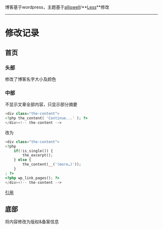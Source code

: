 博客基于wordpress，主题基于[alliswell](https://github.com/alliswell)/**[Less](https://github.com/alliswell/Less)**修改

------

# 修改记录

## 首页

### 头部

修改了博客名字大小及颜色

### 中部

不显示文章全部内容，只显示部分摘要

```php
<div class="the-content">
<?php the_content( 'Continue...' ); ?>
</div><!-- the-content -->
```

改为

```php
<div class="the-content">
<?php
    if(!is_single()) {
        the_excerpt();
    } else {
        the_content(__('(more…)'));
    } 
; ?>
<?php wp_link_pages(); ?>
</div><!-- the-content -->
```

[引用](http://www.seo628.com/2551.html)

## 底部

将内容修改为版权&备案信息
